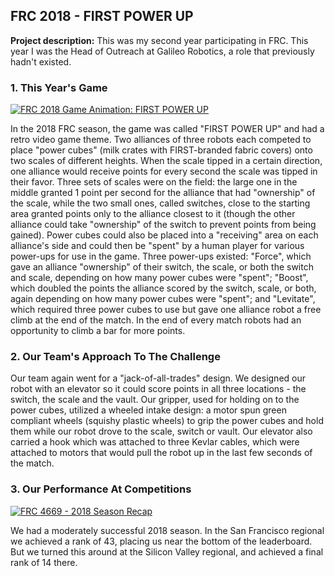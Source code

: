 ## FRC 2018 - FIRST POWER UP

**Project description:** This was my second year participating in FRC. This year I was the Head of Outreach at Galileo Robotics, a role that previously hadn't existed. 

### 1. This Year's Game

[![FRC 2018 Game Animation: FIRST POWER UP](http://img.youtube.com/vi/HZbdwYiCY74/0.jpg)](http://www.youtube.com/watch?v=HZbdwYiCY74 "FRC 2018 Game Animation: FIRST POWER UP")

In the 2018 FRC season, the game was called "FIRST POWER UP" and had a retro video game theme. Two alliances of three robots each competed to place "power cubes" (milk crates with FIRST-branded fabric covers) onto two scales of different heights. When the scale tipped in a certain direction, one alliance would receive points for every second the scale was tipped in their favor. Three sets of scales were on the field: the large one in the middle granted 1 point per second for the alliance that had "ownership" of the scale, while the two small ones, called switches, close to the starting area granted points only to the alliance closest to it (though the other alliance could take "ownership" of the switch to prevent points from being gained). Power cubes could also be placed into a "receiving" area on each alliance's side and could then be "spent" by a human player for various power-ups for use in the game. Three power-ups existed: "Force", which gave an alliance "ownership" of their switch, the scale, or both the switch and scale, depending on how many power cubes were "spent"; "Boost", which doubled the points the alliance scored by the switch, scale, or both, again depending on how many power cubes were "spent"; and "Levitate", which required three power cubes to use but gave one alliance robot a free climb at the end of the match. In the end of every match robots had an opportunity to climb a bar for more points. 

### 2. Our Team's Approach To The Challenge

Our team again went for a "jack-of-all-trades" design. We designed our robot with an elevator so it could score points in all three locations - the switch, the scale and the vault. Our gripper, used for holding on to the power cubes, utilized a wheeled intake design: a motor spun green compliant wheels (squishy plastic wheels) to grip the power cubes and hold them while our robot drove to the scale, switch or vault. Our elevator also carried a hook which was attached to three Kevlar cables, which were attached to motors that would pull the robot up in the last few seconds of the match.

### 3. Our Performance At Competitions

[![FRC 4669 - 2018 Season Recap](http://img.youtube.com/vi/L263lPLkPTk/0.jpg)](http://www.youtube.com/watch?v=L263lPLkPTk "FRC 4669 - 2018 Season Recap")

We had a moderately successful 2018 season. In the San Francisco regional we achieved a rank of 43, placing us near the bottom of the leaderboard. But we turned this around at the Silicon Valley regional, and achieved a final rank of 14 there.
